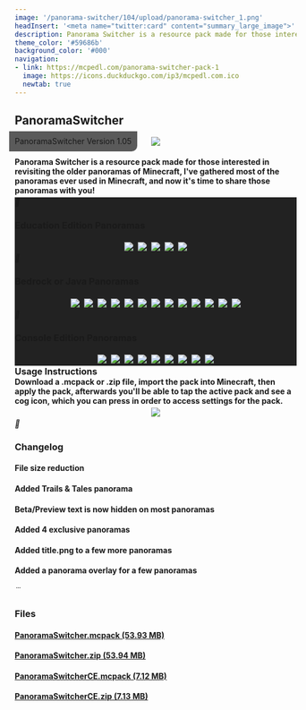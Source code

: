 ```yaml
---
image: '/panorama-switcher/104/upload/panorama-switcher_1.png'
headInsert: '<meta name="twitter:card" content="summary_large_image">'
description: Panorama Switcher is a resource pack made for those interested in revisiting the older panoramas of Minecraft, I've gathered most of the panoramas ever used in Minecraft, and now it's time to share those panoramas with you!
theme_color: '#59686b'
background_color: '#000'
navigation:
- link: https://mcpedl.com/panorama-switcher-pack-1
  image: https://icons.duckduckgo.com/ip3/mcpedl.com.ico
  newtab: true
---
```

## PanoramaSwitcher
<div style="text-align:center"><p style="position:absolute;margin:-10px;border-radius:0 0 10px 0;padding: 10px;background:#333c;line-height:16px">PanoramaSwitcher Version 1.05</p><img src="../104/upload/panorama-switcher_1.png"></div><h4 style="margin-bottom:4px">Panorama Switcher is a resource pack made for those interested in revisiting the older panoramas of Minecraft, I've gathered most of the panoramas ever used in Minecraft, and now it's time to share those panoramas with you!</h4><div class="changelog-container closeable" style="background:#222"><div><i class="material-icons"></i><h3 id="education-edition-panoramas">Education Edition Panoramas</h3><i class="material-icons"></i></div><div style="display:inherit"><div style="text-align:center"><img style="max-height:192px;width:auto;max-width:100%;margin:4px" src="./upload/panorama-switcher_1.png"><img src="../104/upload/panorama-switcher_3.png" style="max-height:192px;width:auto;max-width:100%;margin:4px"><img style="max-height:192px;width:auto;max-width:100%;margin:4px" src="./upload/panorama-switcher_2.png"><img style="max-height:192px;width:auto;max-width:100%;margin:4px" src="./upload/panorama-switcher_3.png"><img src="../104/upload/panorama-switcher_6.png" style="max-height:192px;width:auto;max-width:100%;margin:4px"></div></div></div><div class="changelog-container closeable" style="background:#222"><div><i class="material-icons"></i><h3 id="bedrock-or-java-panoramas">Bedrock or Java Panoramas</h3><i class="material-icons"></i></div><div style="display:inherit"><div style="text-align:center"><img src="../104/upload/panorama-switcher_7.png" style="max-height:192px;width:auto;max-width:100%;margin:4px"><img src="../104/upload/panorama-switcher_8.png" style="max-height:192px;width:auto;max-width:100%;margin:4px"><img style="max-height:192px;width:auto;max-width:100%;margin:4px" src="./upload/panorama-switcher_4.png"><img style="max-height:192px;width:auto;max-width:100%;margin:4px" src="./upload/panorama-switcher_5.png"><img style="max-height:192px;width:auto;max-width:100%;margin:4px" src="./upload/panorama-switcher_6.png"><img style="max-height:192px;width:auto;max-width:100%;margin:4px" src="./upload/panorama-switcher_7.png"><img style="max-height:192px;width:auto;max-width:100%;margin:4px" src="./upload/panorama-switcher_8.png"><img src="../104/upload/panorama-switcher_14.png" style="max-height:192px;width:auto;max-width:100%;margin:4px"><img style="max-height:192px;width:auto;max-width:100%;margin:4px" src="./upload/panorama-switcher_9.png"><img src="../104/upload/panorama-switcher_16.png" style="max-height:192px;width:auto;max-width:100%;margin:4px"><img style="max-height:192px;width:auto;max-width:100%;margin:4px" src="./upload/panorama-switcher_10.png"><img style="max-height:192px;width:auto;max-width:100%;margin:4px" src="./upload/panorama-switcher_11.png"><img src="../104/upload/panorama-switcher_18.png" style="max-height:192px;width:auto;max-width:100%;margin:4px"></div></div></div><div class="changelog-container closeable" style="background:#222"><div><i class="material-icons"></i><h3 id="console-edition-pamoramas">Console Edition Panoramas</h3><i class="material-icons"></i></div><div style="display:inherit"><div style="text-align:center"><img src="../104/upload/panorama-switcher_19.png" style="max-height:192px;width:auto;max-width:100%;margin:4px"><img src="../104/upload/panorama-switcher_20.png" style="max-height:192px;width:auto;max-width:100%;margin:4px"><img src="../104/upload/panorama-switcher_21.png" style="max-height:192px;width:auto;max-width:100%;margin:4px"><img src="../104/upload/panorama-switcher_22.png" style="max-height:192px;width:auto;max-width:100%;margin:4px"><img src="../104/upload/panorama-switcher_23.png" style="max-height:192px;width:auto;max-width:100%;margin:4px"><img src="../104/upload/panorama-switcher_24.png" style="max-height:192px;width:auto;max-width:100%;margin:4px"><img src="../104/upload/panorama-switcher_25.png" style="max-height:192px;width:auto;max-width:100%;margin:4px"><img src="../104/upload/panorama-switcher_26.png" style="max-height:192px;width:auto;max-width:100%;margin:4px"><img src="../104/upload/panorama-switcher_27.png" style="max-height:192px;width:auto;max-width:100%;margin:4px"></div></div></div><div><h3 style="font-size:16px;margin:0" id="usage-instructions">Usage Instructions</h3><h4 style="margin:0">Download a .mcpack or .zip file, import the pack into Minecraft, then apply the pack, afterwards you'll be able to tap the active pack and see a cog icon, which you can press in order to access settings for the pack.</h4><div style="text-align:center"><img style="max-height:192px;width:auto;max-width:100%;margin:4px" src="./upload/panorama-switcher_12.png"></div></div><div class="changelog-container"><i class="material-icons"></i><h3 id="changelog">Changelog</h3><h4>File size reduction</h4><h4>Added Trails &amp; Tales panorama</h4><h4>Beta/Preview text is now hidden on most panoramas</h4><h4>Added 4 exclusive panoramas</h4><h4>Added title.png to a few more panoramas</h4><h4>Added a panorama overlay for a few panoramas</h4></div><div class="changelog-container"><i class="material-icons"></i><h3 id="files">Files</h3><a href="https://github.com/Kee7702/Projects-Legacy/releases/download/77a6bb10c2556/PanoramaSwitcher.mcpack"><h4>PanoramaSwitcher.mcpack (53.93 MB)</h4></a><a href="https://github.com/Kee7702/Projects-Legacy/releases/download/77a6bb10c2556/PanoramaSwitcher.zip"><h4>PanoramaSwitcher.zip (53.94 MB)</h4></a><a href="https://github.com/Kee7702/Projects-Legacy/releases/download/77a10c9ad36a6/PanoramaSwitcherCE.mcpack"><h4>PanoramaSwitcherCE.mcpack (7.12 MB)</h4></a><a href="https://github.com/Kee7702/Projects-Legacy/releases/download/77a10c9ad36a6/PanoramaSwitcherCE.zip"><h4>PanoramaSwitcherCE.zip (7.13 MB)</h4></a></div>
